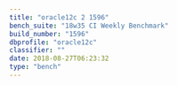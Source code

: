 ```yaml
---
title: "oracle12c 2 1596"
bench_suite: "18w35 CI Weekly Benchmark"
build_number: "1596"
dbprofile: "oracle12c"
classifier: ""
date: 2018-08-27T06:23:32
type: "bench"
---
```

